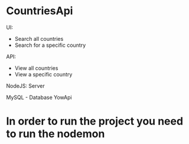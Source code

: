 # CountriesApi
UI:
- Search all countries
- Search for a specific country

API: 

- View all countries
- View a specific country

NodeJS: Server

MySQL - Database YowApi

# In order to run the project you need to run the nodemon